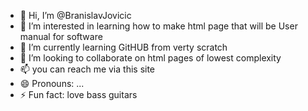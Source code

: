 - 👋 Hi, I’m @BranislavJovicic
- 👀 I’m interested in learning how to make html page that will be User manual for software
- 🌱 I’m currently learning GitHUB from verty scratch
- 💞️ I’m looking to collaborate on html pages of lowest complexity
- 📫 you can reach me via this site
- 😄 Pronouns: ...
- ⚡ Fun fact: love bass guitars

<!---
BranislavJovicic/BranislavJovicic is a ✨ special ✨ repository because its `README.md` (this file) appears on your GitHub profile.
You can click the Preview link to take a look at your changes.
--->
